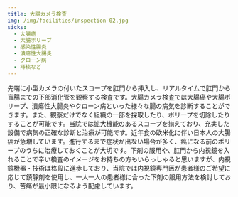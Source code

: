 ```yaml
---
title: 大腸カメラ検査
img: /img/facilities/inspection-02.jpg
sicks:
  - 大腸癌
  - 大腸ポリープ
  - 感染性腸炎
  - 潰瘍性大腸炎
  - クローン病
  - 痔核など
---
```


先端に小型カメラの付いたスコープを肛門から挿入し、リアルタイムで肛門から盲腸までの下部消化管を観察する検査です。大腸カメラ検査では大腸癌や大腸ポリープ、潰瘍性大腸炎やクローン病といった様々な腸の病気を診断することができます。また、観察だけでなく組織の一部を採取したり、ポリープを切除したりすることが可能です。当院では拡大機能のあるスコープを揃えており、充実した設備で病気の正確な診断と治療が可能です。近年食の欧米化に伴い日本人の大腸癌が急増しています。進行するまで症状が出ない場合が多く、癌になる前のポリープのうちに治療しておくことが大切です。下剤の服用や、肛門から内視鏡を入れることで辛い検査のイメージをお持ちの方もいらっしゃると思いますが、内視鏡機器・技術は格段に進歩しており、当院では内視鏡専門医が患者様のご希望に応じて鎮静剤を使用し、一人一人の患者様に合った下剤の服用方法を検討しており、苦痛が最小限になるよう配慮しています。
